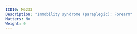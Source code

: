 ```yaml
---
ICD10: M6233
Description: "Immobility syndrome (paraplegic): Forearm"
Matters: No
Weight: 0
---
```

